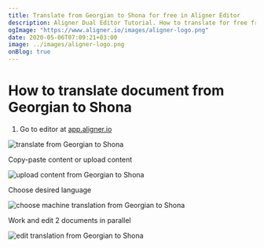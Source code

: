 ```yaml
---
title: Translate from Georgian to Shona for free in Aligner Editor
description: Aligner Dual Editor Tutorial. How to translate for free from Georgian to Shona. Aligner is multilingual document management platform. 
ogImage: "https://www.aligner.io/images/aligner-logo.png"
date: 2020-05-06T07:09:21+03:00
image: ../images/aligner-logo.png
onBlog: true
---
```


# How to translate document from Georgian to Shona

1. Go to editor at [app.aligner.io](https://app.aligner.io "Aligner App web page")

![translate from Georgian to Shona](../aligner-blank-editor.png "translate from Georgian to Shona")

Copy-paste content or upload content

![upload content from Georgian to Shona](../aligner-uploaded-document.png "upload content from Georgian to Shona")

Choose desired language

![choose machine translation from Georgian to Shona](../aligner-language-dropdown.png "choose machine translation from Georgian to Shona")

Work and edit 2 documents in parallel

![edit translation from Georgian to Shona](../aligner-double-sitded-editor.png "edit translation from Georgian to Shona")

